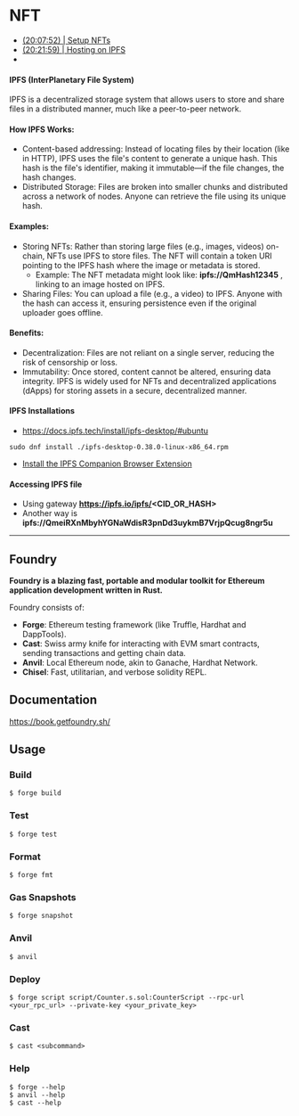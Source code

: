 # NFT
 - [(20:07:52) | Setup NFTs](https://youtu.be/-1GB6m39-rM?t=72472)
 - [(20:21:59) | Hosting on IPFS](https://youtu.be/-1GB6m39-rM?t=73319)
 -

#### IPFS (InterPlanetary File System)
IPFS is a decentralized storage system that allows users to store and share files in a distributed manner, much like a peer-to-peer network.

#### How IPFS Works:
 - Content-based addressing: Instead of locating files by their location (like in HTTP), IPFS uses the file's content to generate a unique hash. This hash is the file's identifier, making it immutable—if the file changes, the hash changes.
 - Distributed Storage: Files are broken into smaller chunks and distributed across a network of nodes. Anyone can retrieve the file using its unique hash.
#### Examples:
 - Storing NFTs: Rather than storing large files (e.g., images, videos) on-chain, NFTs use IPFS to store files. The NFT will contain a token URI pointing to the IPFS hash where the image or metadata is stored.
    - Example: The NFT metadata might look like: __ipfs://QmHash12345__ , linking to an image hosted on IPFS.
 - Sharing Files: You can upload a file (e.g., a video) to IPFS. Anyone with the hash can access it, ensuring persistence even if the original uploader goes offline.
#### Benefits:
 - Decentralization: Files are not reliant on a single server, reducing the risk of censorship or loss.
 - Immutability: Once stored, content cannot be altered, ensuring data integrity.
IPFS is widely used for NFTs and decentralized applications (dApps) for storing assets in a secure, decentralized manner.

#### IPFS Installations
 - https://docs.ipfs.tech/install/ipfs-desktop/#ubuntu
 ```
 sudo dnf install ./ipfs-desktop-0.38.0-linux-x86_64.rpm
 ```
 - [Install the IPFS Companion Browser Extension](https://docs.ipfs.tech/install/ipfs-companion/#prerequisites)
####  Accessing IPFS file
 - Using gateway __https://ipfs.io/ipfs/<CID_OR_HASH>__
 - Another way is __ipfs://QmeiRXnMbyhYGNaWdisR3pnDd3uykmB7VrjpQcug8ngr5u__
____
## Foundry

**Foundry is a blazing fast, portable and modular toolkit for Ethereum application development written in Rust.**

Foundry consists of:

-   **Forge**: Ethereum testing framework (like Truffle, Hardhat and DappTools).
-   **Cast**: Swiss army knife for interacting with EVM smart contracts, sending transactions and getting chain data.
-   **Anvil**: Local Ethereum node, akin to Ganache, Hardhat Network.
-   **Chisel**: Fast, utilitarian, and verbose solidity REPL.

## Documentation

https://book.getfoundry.sh/

## Usage

### Build

```shell
$ forge build
```

### Test

```shell
$ forge test
```

### Format

```shell
$ forge fmt
```

### Gas Snapshots

```shell
$ forge snapshot
```

### Anvil

```shell
$ anvil
```

### Deploy

```shell
$ forge script script/Counter.s.sol:CounterScript --rpc-url <your_rpc_url> --private-key <your_private_key>
```

### Cast

```shell
$ cast <subcommand>
```

### Help

```shell
$ forge --help
$ anvil --help
$ cast --help
```
